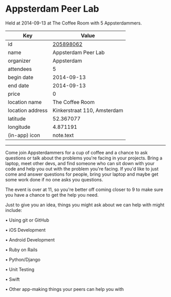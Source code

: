 # Appsterdam Peer Lab
Held at 2014-09-13 at The Coffee Room with 5 Appsterdammers.
        
|Key|Value
|---|---|
|id|[205898062](https://www.meetup.com/appsterdam/events/205898062/)|
|name|Appsterdam Peer Lab|
|organizer|Appsterdam|
|attendees|5|
|begin date|2014-09-13|
|end date|2014-09-13|
|price|0|
|location name|The Coffee Room|
|location address|Kinkerstraat 110, Amsterdam|
|latitude|52.367077|
|longitude|4.871191|
|(in-app) icon|note.text|

---

Come join Appsterdammers for a cup of coffee and a chance to ask questions or talk about the problems you're facing in your projects. Bring a laptop, meet other devs, and find someone who can sit down with your code and help you out with the problem you're facing. If you'd like to just come and answer questions for people, bring your laptop and maybe get some work done if no one asks you questions.

The event is over at 11, so you're better off coming closer to 9 to make sure you have a chance to get the help you need.

Just to give you an idea, things you might ask about we can help with might include:

• Using git or GitHub

• iOS Development

• Android Development

• Ruby on Rails

• Python/Django

• Unit Testing

• Swift

• Other app-making things your peers can help you with


